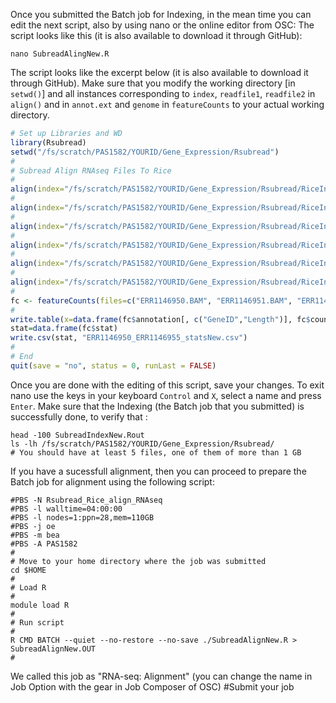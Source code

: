 Once you submitted the Batch job for Indexing, in the mean time you can edit the next script, also by using nano or the online editor from OSC:
The script looks like this (it is also available to download it through GitHub):
```
nano SubreadAlingNew.R
```
The script looks like the excerpt below (it is also available to download it through GitHub). Make sure that you modify the working directory [in ```setwd()```] and all instances corresponding to ```index```, ```readfile1```, ```readfile2``` in ```align()``` and in ```annot.ext``` and ```genome``` in ```featureCounts``` to your actual working directory.
```R
# Set up Libraries and WD
library(Rsubread)
setwd("/fs/scratch/PAS1582/YOURID/Gene_Expression/Rsubread")
#
# Subread Align RNAseq Files To Rice
#
align(index="/fs/scratch/PAS1582/YOURID/Gene_Expression/Rsubread/RiceIndex", readfile1="/fs/scratch/PAS1582/YOURID/Gene_Expression/Raw_Data/ERR1146950_1.fastq.gz", readfile2="/fs/scratch/PAS1582/YOURID/Gene_Expression/Raw_Data/ERR1146950_2.fastq.gz", input_format="gzFASTQ", output_format="BAM", output_file="ERR1146950.BAM", nsubreads=14, maxMismatches=5, nthreads=20, phredOffset=33, unique=TRUE, minFragLength=50, maxFragLength=600, PE_orientation="fr", nTrim5=0, nTrim3=0, readGroupID=NULL, readGroup=NULL, color2base=FALSE, DP_GapOpenPenalty=-1, DP_GapExtPenalty=0, DP_MismatchPenalty=0, DP_MatchScore=2)
#
align(index="/fs/scratch/PAS1582/YOURID/Gene_Expression/Rsubread/RiceIndex", readfile1="/fs/scratch/PAS1582/YOURID/Gene_Expression/Raw_Data/ERR1146951_1.fastq.gz", readfile2="/fs/scratch/PAS1582/YOURID/Gene_Expression/Raw_Data/ERR1146951_2.fastq.gz", input_format="gzFASTQ", output_format="BAM", output_file="ERR1146951.BAM", nsubreads=14, maxMismatches=5, nthreads=20, phredOffset=33, unique=TRUE, minFragLength=50, maxFragLength=600, PE_orientation="fr", nTrim5=0, nTrim3=0, readGroupID=NULL, readGroup=NULL, color2base=FALSE, DP_GapOpenPenalty=-1, DP_GapExtPenalty=0, DP_MismatchPenalty=0, DP_MatchScore=2)
#
align(index="/fs/scratch/PAS1582/YOURID/Gene_Expression/Rsubread/RiceIndex", readfile1="/fs/scratch/PAS1582/YOURID/Gene_Expression/Raw_Data/ERR1146952_1.fastq.gz", readfile2="/fs/scratch/PAS1582/YOURID/Gene_Expression/Raw_Data/ERR1146952_2.fastq.gz", input_format="gzFASTQ", output_format="BAM", output_file="ERR1146952.BAM", nsubreads=14, maxMismatches=5, nthreads=20, phredOffset=33, unique=TRUE, minFragLength=50, maxFragLength=600, PE_orientation="fr", nTrim5=0, nTrim3=0, readGroupID=NULL, readGroup=NULL, color2base=FALSE, DP_GapOpenPenalty=-1, DP_GapExtPenalty=0, DP_MismatchPenalty=0, DP_MatchScore=2)
#
align(index="/fs/scratch/PAS1582/YOURID/Gene_Expression/Rsubread/RiceIndex", readfile1="/fs/scratch/PAS1582/YOURID/Gene_Expression/Raw_Data/ERR1146953_1.fastq.gz", readfile2="/fs/scratch/PAS1582/YOURID/Gene_Expression/Raw_Data/ERR1146953_2.fastq.gz", input_format="gzFASTQ", output_format="BAM", output_file="ERR1146953.BAM", nsubreads=14, maxMismatches=5, nthreads=20, phredOffset=33, unique=TRUE, minFragLength=50, maxFragLength=600, PE_orientation="fr", nTrim5=0, nTrim3=0, readGroupID=NULL, readGroup=NULL, color2base=FALSE, DP_GapOpenPenalty=-1, DP_GapExtPenalty=0, DP_MismatchPenalty=0, DP_MatchScore=2)
#
align(index="/fs/scratch/PAS1582/YOURID/Gene_Expression/Rsubread/RiceIndex", readfile1="/fs/scratch/PAS1582/YOURID/Gene_Expression/Raw_Data/ERR1146954_1.fastq.gz", readfile2="/fs/scratch/PAS1582/YOURID/Gene_Expression/Raw_Data/ERR1146954_2.fastq.gz", input_format="gzFASTQ", output_format="BAM", output_file="ERR1146954.BAM", nsubreads=14, maxMismatches=5, nthreads=20, phredOffset=33, unique=TRUE, minFragLength=50, maxFragLength=600, PE_orientation="fr", nTrim5=0, nTrim3=0, readGroupID=NULL, readGroup=NULL, color2base=FALSE, DP_GapOpenPenalty=-1, DP_GapExtPenalty=0, DP_MismatchPenalty=0, DP_MatchScore=2)
#
align(index="/fs/scratch/PAS1582/YOURID/Gene_Expression/Rsubread/RiceIndex", readfile1="/fs/scratch/PAS1582/YOURID/Gene_Expression/Raw_Data/ERR1146955_1.fastq.gz", readfile2="/fs/scratch/PAS1582/YOURID/Gene_Expression/Raw_Data/ERR1146955_2.fastq.gz", input_format="gzFASTQ", output_format="BAM", output_file="ERR1146955.BAM", nsubreads=14, maxMismatches=5, nthreads=20, phredOffset=33, unique=TRUE, minFragLength=50, maxFragLength=600, PE_orientation="fr", nTrim5=0, nTrim3=0, readGroupID=NULL, readGroup=NULL, color2base=FALSE, DP_GapOpenPenalty=-1, DP_GapExtPenalty=0, DP_MismatchPenalty=0, DP_MatchScore=2)
#
fc <- featureCounts(files=c("ERR1146950.BAM", "ERR1146951.BAM", "ERR1146952.BAM", "ERR1146953.BAM", "ERR1146954.BAM", "ERR1146955.BAM"), annot.ext="/fs/scratch/PAS1582/YOURID/Gene_Expression/RiceSeq/all.gff3", isGTFAnnotationFile=TRUE, GTF.featureType="gene", GTF.attrType="ID", useMetaFeatures=TRUE, countMultiMappingReads=TRUE, fraction=TRUE, genome="/fs/scratch/PAS1582/YOURID/Gene_Expression/RiceSeq/rice_r7_masked_seqs.fasta", isPairedEnd=TRUE, autosort=TRUE, nthreads=20)
#
write.table(x=data.frame(fc$annotation[, c("GeneID","Length")], fc$counts,stringsAsFactors=FALSE), file="ERR1146950_ERR1146955_total_counts.txt", quote=FALSE, sep="\t", row.names=FALSE)
stat=data.frame(fc$stat)
write.csv(stat, "ERR1146950_ERR1146955_statsNew.csv")
#
# End
quit(save = "no", status = 0, runLast = FALSE)
```
Once you are done with the editing of this script, save your changes. To exit nano use the keys in your keyboard ```Control``` and ```X```, select a name and press ```Enter```.
Make sure that the Indexing (the Batch job that you submitted) is successfully done, to verify that :
```
head -100 SubreadIndexNew.Rout
ls -lh /fs/scratch/PAS1582/YOURID/Gene_Expression/Rsubread/
# You should have at least 5 files, one of them of more than 1 GB
```
If you have a sucessfull alignment, then you can proceed to prepare the Batch job for alignment using the following script:
```Shell
#PBS -N Rsubread_Rice_align_RNAseq
#PBS -l walltime=04:00:00
#PBS -l nodes=1:ppn=28,mem=110GB
#PBS -j oe
#PBS -m bea
#PBS -A PAS1582
#
# Move to your home directory where the job was submitted
cd $HOME
#
# Load R
#
module load R
#
# Run script
#
R CMD BATCH --quiet --no-restore --no-save ./SubreadAlignNew.R > SubreadAlignNew.OUT
#
```
We called this job as "RNA-seq: Alignment" (you can change the name in Job Option with the gear in Job Composer of OSC)
#Submit your job

